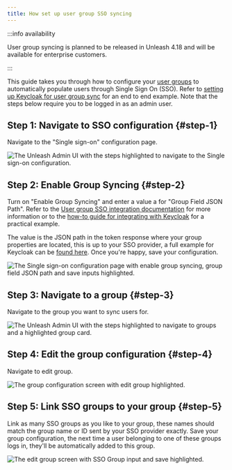 ```yaml
---
title: How set up user group SSO syncing
---
```


:::info availability

User group syncing is planned to be released in Unleash 4.18 and will be available for enterprise customers.

:::

This guide takes you through how to configure your [user groups](../reference/rbac#user-groups) to automatically populate users through Single Sign On (SSO). Refer to [setting up Keycloak for user group sync](../../how-to/how-to-setup-sso-keycloak-group-sync) for an end to end example. Note that the steps below require you to be logged in as an admin user.

## Step 1: Navigate to SSO configuration {#step-1}

Navigate to the "Single sign-on" configuration page.

![The Unleash Admin UI with the steps highlighted to navigate to the Single sign-on configuration.](/img/setup-sso-group-sync-1.png)

## Step 2: Enable Group Syncing {#step-2}

Turn on "Enable Group Syncing" and enter a value a for "Group Field JSON Path". Refer to the [User group SSO integration documentation](../reference/rbac.md#user-group-sso-integration) for more information or to the [how-to guide for integrating with Keycloak](how-to-setup-sso-keycloak-group-sync.md) for a practical example.

The value is the JSON path in the token response where your group properties are located, this is up to your SSO provider, a full example for Keycloak can be [found here](../../how-to/how-to-setup-sso-keycloak-group-sync). Once you're happy, save your configuration.

![The Single sign-on configuration page with enable group syncing, group field JSON path and save inputs highlighted.](/img/setup-sso-group-sync-2.png)

## Step 3: Navigate to a group {#step-3}

Navigate to the group you want to sync users for.

![The Unleash Admin UI with the steps highlighted to navigate to groups and a highlighted group card.](/img/setup-sso-group-sync-3.png)

## Step 4: Edit the group configuration {#step-4}

Navigate to edit group.

![The group configuration screen with edit group highlighted.](/img/setup-sso-group-sync-4.png)

## Step 5: Link SSO groups to your group {#step-5}

Link as many SSO groups as you like to your group, these names should match the group name or ID sent by your SSO provider exactly. Save your group configuration, the next time a user belonging to one of these groups logs in, they'll be automatically added to this group.

![The edit group screen with SSO Group input and save highlighted.](/img/setup-sso-group-sync-5.png)
